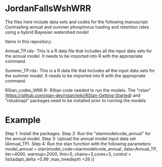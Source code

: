 # JordanFallsWshWRR
The files here include data sets and codes for the following manuscript: Contrasting annual and summer phosphorus loading and retention rates using a hybrid Bayesian watershed model

Items in this repository:

Annual_TP.rds- This is a R data file that includes all the input data sets for the annual model. It needs to be imported into R with the appropriate command.

Summer_TP.rds- This is a R data file that includes all the input data sets for the summer model. It needs to be imported into R with the appropriate command.

RStan_codes_WRR.R- RStan code needed to run the models. The "rstan" (https://github.com/stan-dev/rstan/wiki/RStan-Getting-Started) and "rstudioapi" packages need to be installed prior to running the models. 
# Example
Step 1: Install the packages. 
Step 2: Run the "stanmodelcode_annual" for the annual model.
Step 3: Upload the annual model input data set (Annual_TP).
Step 4: Run the stan function with the following parameters:
model_annual = stan(model_code=stanmodelcode_annual, data=Annual_TP, iter=4000, 
             warmup=2000, thin=5, chains=3,cores=3,
             control = list(adapt_delta =0.99 ,max_treedepth =26 ))

